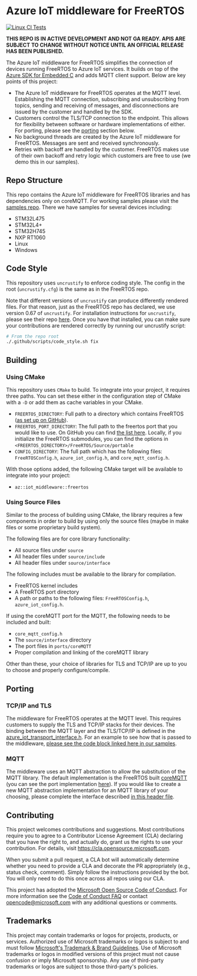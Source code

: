 # Azure IoT middleware for FreeRTOS 

[![Linux CI Tests](https://github.com/Azure/azure-iot-middleware-freertos/actions/workflows/ci_tests_linux.yml/badge.svg)](https://github.com/Azure/azure-iot-middleware-freertos/actions/workflows/ci_tests_linux.yml)

**THIS REPO IS IN ACTIVE DEVELOPMENT AND NOT GA READY. APIS ARE SUBJECT TO CHANGE WITHOUT NOTICE UNTIL AN OFFICIAL RELEASE HAS BEEN PUBLISHED.**

The Azure IoT middleware for FreeRTOS simplifies the connection of devices running FreeRTOS to Azure IoT services. It builds on top of the [Azure SDK for Embedded C](https://github.com/Azure/azure-sdk-for-c) and adds MQTT client support. Below are key points of this project:

- The Azure IoT middleware for FreeRTOS operates at the MQTT level. Establishing the MQTT connection, subscribing and unsubscribing from topics, sending and receiving of messages, and disconnections are issued by the customer and handled by the SDK.
- Customers control the TLS/TCP connection to the endpoint. This allows for flexibility between software or hardware implementations of either. For porting, please see the [porting](#porting) section below.
- No background threads are created by the Azure IoT middleware for FreeRTOS. Messages are sent and received synchronously.
- Retries with backoff are handled by the customer. FreeRTOS makes use of their own backoff and retry logic which customers are free to use (we demo this in our samples).

## Repo Structure

This repo contains the Azure IoT middleware for FreeRTOS libraries and has dependencies only on coreMQTT. For working samples please visit the [samples repo](https://github.com/Azure-Samples/iot-middleware-freertos-samples). There we have samples for several devices including:

- STM32L475
- STM32L4+
- STM32H745
- NXP RT1060
- Linux
- Windows

## Code Style

This repository uses `uncrustify` to enforce coding style. The config in the root (`uncrustify.cfg`) is the same as in the FreeRTOS repo.

Note that different versions of `uncrustify` can produce differently rendered files. For that reason, just as the FreeRTOS repo has declared, we use version 0.67 of `uncrustify`. For installation instructions for `uncrustify`, please see their repo [here](https://github.com/uncrustify/uncrustify). Once you have that installed, you can make sure your contributions are rendered correctly by running our uncrustify script:

```bash
# From the repo root
./.github/scripts/code_style.sh fix
```

## Building

### Using CMake

This repository uses `CMake` to build. To integrate into your project, it requires three paths. You can set these either in the configuration step of CMake with a `-D` or add them as cache variables in your CMake.

- `FREERTOS_DIRECTORY`: Full path to a directory which contains FreeRTOS ([as set up on GitHub](https://github.com/FreeRTOS/FreeRTOS)).
- `FREERTOS_PORT_DIRECTORY`: The full path to the freertos port that you would like to use. On GitHub you can find [the list here](https://github.com/FreeRTOS/FreeRTOS-Kernel/tree/main/portable). Locally, if you initialize the FreeRTOS submodules, you can find the options in `<FREERTOS_DIRECTORY>/FreeRTOS/Source/portable`
- `CONFIG_DIRECTORY`: The full path which has the following files: `FreeRTOSConfig.h`, `azure_iot_config.h`, and `core_mqtt_config.h`.

With those options added, the following CMake target will be available to integrate into your project:

- `az::iot_middleware::freertos`

### Using Source Files

Similar to the process of building using CMake, the library requires a few components in order to build by using only the source files (maybe in make files or some proprietary build system).

The following files are for core library functionality:

- All source files under `source`
- All header files under `source/include`
- All header files under `source/interface`

The following includes must be available to the library for compilation.

- FreeRTOS kernel includes
- A FreeRTOS port directory
- A path or paths to the following files: `FreeRTOSConfig.h`, `azure_iot_config.h`.

If using the coreMQTT port for the MQTT, the following needs to be included and built:

- `core_mqtt_config.h`
- The `source/interface` directory
- The port files in `ports/coreMQTT`
- Proper compilation and linking of the coreMQTT library

Other than these, your choice of libraries for TLS and TCP/IP are up to you to choose and properly configure/compile.

## Porting

### TCP/IP and TLS

The middleware for FreeRTOS operates at the MQTT level. This requires customers to supply the TLS and TCP/IP stacks for their devices. The binding between the MQTT layer and the TLS/TCP/IP is defined in the [azure_iot_transport_interface.h](https://github.com/Azure/azure-iot-middleware-freertos/blob/main/source/interface/azure_iot_transport_interface.h). For an example to see how that is passed to the middleware, [please see the code block linked here in our samples](https://github.com/Azure-Samples/iot-middleware-freertos-samples/blob/ddb3c6970a2b837b73e60e0d3704ba7346d10c3f/demos/sample_azure_iot/sample_azure_iot.c#L353-L370).

### MQTT

The middleware uses an MQTT abstraction to allow the substitution of the MQTT library. The default implementation is the FreeRTOS built [coreMQTT](https://github.com/FreeRTOS/coreMQTT) (you can see the port implementation [here](https://github.com/Azure/azure-iot-middleware-freertos/tree/main/ports/coreMQTT)). If you would like to create a new MQTT abstraction implementation for an MQTT library of your choosing, please complete the interface described [in this header file](https://github.com/Azure/azure-iot-middleware-freertos/blob/main/source/interface/azure_iot_mqtt.h).

## Contributing

This project welcomes contributions and suggestions.  Most contributions require you to agree to a
Contributor License Agreement (CLA) declaring that you have the right to, and actually do, grant us
the rights to use your contribution. For details, visit https://cla.opensource.microsoft.com.

When you submit a pull request, a CLA bot will automatically determine whether you need to provide
a CLA and decorate the PR appropriately (e.g., status check, comment). Simply follow the instructions
provided by the bot. You will only need to do this once across all repos using our CLA.

This project has adopted the [Microsoft Open Source Code of Conduct](https://opensource.microsoft.com/codeofconduct/).
For more information see the [Code of Conduct FAQ](https://opensource.microsoft.com/codeofconduct/faq/) or
contact [opencode@microsoft.com](mailto:opencode@microsoft.com) with any additional questions or comments.

## Trademarks

This project may contain trademarks or logos for projects, products, or services. Authorized use of Microsoft 
trademarks or logos is subject to and must follow 
[Microsoft's Trademark & Brand Guidelines](https://www.microsoft.com/en-us/legal/intellectualproperty/trademarks/usage/general).
Use of Microsoft trademarks or logos in modified versions of this project must not cause confusion or imply Microsoft sponsorship.
Any use of third-party trademarks or logos are subject to those third-party's policies.
